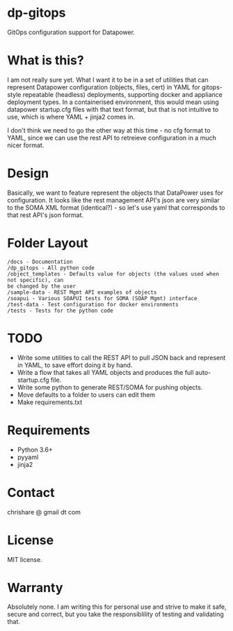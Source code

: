 # dp-gitops

GitOps configuration support for Datapower.

# What is this?

I am not really sure yet. What I want it to be in a set of utilities that can represent Datapower configuration (objects, files, cert) in YAML for gitops-style repeatable (headless) deployments, supporting docker and appliance deployment types. In a containerised environment, this would mean using datapower startup.cfg files with that text format, but that is not intuitive to use, which is where YAML + jinja2 comes in.

I don't think we need to go the other way at this time - no cfg format to YAML, since we can use the rest API to retreieve configuration in a much nicer format.

# Design

Basically, we want to feature represent the objects that DataPower uses for configuration. It looks like the rest management API's json are very similar to the SOMA XML format (identical?) - so let's use yaml that corresponds to that rest API's json format.

# Folder Layout

```
/docs - Documentation
/dp_gitops - All python code
/object_templates - Defaults value for objects (the values used when not specific), can
be changed by the user
/sample-data - REST Mgmt API examples of objects
/soapui - Various SOAPUI tests for SOMA (SOAP Mgmt) interface
/test-data - Test configuration for docker environments
/tests - Tests for the python code
```

# TODO

* Write some utilities to call the REST API to pull JSON back and represent in YAML, to save effort doing it by hand.
* Write a flow that takes all YAML objects and produces the full auto-startup.cfg file.
* Write some python to generate REST/SOMA for pushing objects.
* Move defaults to a folder to users can edit them
* Make requirements.txt

# Requirements

* Python 3.6+
* pyyaml
* jinja2

# Contact

chrishare @ gmail dt com

# License

MIT license.

# Warranty

Absolutely none. I am writing this for personal use and strive to make it safe, secure and correct, but you take the responsiblility of testing and validating that.



